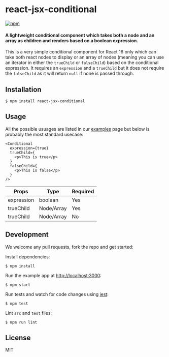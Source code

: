 # react-jsx-conditional
[![npm](https://img.shields.io/npm/v/react-jsx-conditional.svg)](https://www.npmjs.com/package/react-jsx-conditional)


#### A lightweight conditional component which takes both a node and an array as children and renders based on a boolean expression.

This is a very simple conditional component for React 16 only which can take both react nodes to display or an array of nodes (meaning you can use an iterator in either the `trueChild` or `falseChild`) based on the conditional expression. It requires an `expression` and a `trueChild` but it does not require the `falseChild` as it will return `null` if none is passed through.

## Installation

```
$ npm install react-jsx-conditional
```

## Usage

All the possible usuages are listed in our [examples](examples/index.js) page but below is probably the most standard usecase:

```
<Conditional
  expression={true}
  trueChild={
    <p>This is true</p>
  }
  falseChild={
    <p>This is false</p>
  }
/>
```


| Props        | Type         | Required |
| ------------ | ------------ | ---------|
| expression | boolean | Yes |
| trueChild | Node/Array<Node> | Yes |
| trueChild | Node/Array<Node> | No |

## Development

We welcome any pull requests, fork the repo and get started:

Install dependencies:

```
$ npm install
```

Run the example app at [http://localhost:3000](http://localhost:3000):

```
$ npm start
```

Run tests and watch for code changes using [jest](https://github.com/facebook/jest):

```
$ npm test
```

Lint `src` and `test` files:

```
$ npm run lint
```

## License

MIT
